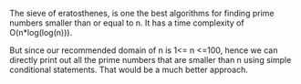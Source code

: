 The sieve of eratosthenes, is one the best algorithms for finding prime numbers smaller than or equal to n. 
It has a time complexity of O(n*log(log(n))).

But since our recommended domain of n is 1<= n <=100, hence we can directly print out all the prime numbers 
that are smaller than n using simple conditional statements. That would be a much better approach.
